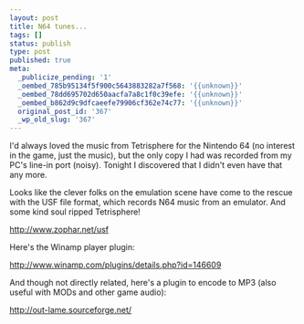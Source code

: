 ```yaml
---
layout: post
title: N64 tunes...
tags: []
status: publish
type: post
published: true
meta:
  _publicize_pending: '1'
  _oembed_785b95134f5f900c5643883282a7f568: '{{unknown}}'
  _oembed_78dd695702d650aacfa7a8c1f0c39efe: '{{unknown}}'
  _oembed_b862d9c9dfcaeefe79906cf362e74c77: '{{unknown}}'
  original_post_id: '367'
  _wp_old_slug: '367'
---
```

I'd always loved the music from Tetrisphere for the Nintendo 64 (no interest in the game, just the music), but the only copy I had was recorded from my PC's line-in port (noisy).  Tonight I discovered that I didn't even have that any more.

Looks like the clever folks on the emulation scene have come to the rescue with the USF file format, which records N64 music from an emulator.  And some kind soul ripped Tetrisphere!

http://www.zophar.net/usf

Here's the Winamp player plugin:

http://www.winamp.com/plugins/details.php?id=146609

And though not directly related, here's a plugin to encode to MP3 (also useful with MODs and other game audio):

http://out-lame.sourceforge.net/
